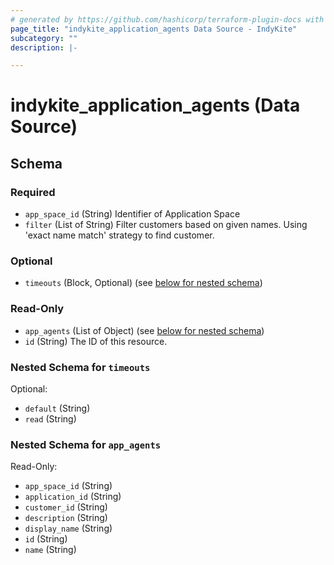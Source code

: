 ```yaml
---
# generated by https://github.com/hashicorp/terraform-plugin-docs with custom templates
page_title: "indykite_application_agents Data Source - IndyKite"
subcategory: ""
description: |-

---
```


# indykite_application_agents (Data Source)





<!-- schema generated by tfplugindocs -->
## Schema

### Required

- `app_space_id` (String) Identifier of Application Space
- `filter` (List of String) Filter customers based on given names. Using 'exact name match' strategy to find customer.

### Optional

- `timeouts` (Block, Optional) (see [below for nested schema](#nestedblock--timeouts))

### Read-Only

- `app_agents` (List of Object) (see [below for nested schema](#nestedatt--app_agents))
- `id` (String) The ID of this resource.

<a id="nestedblock--timeouts"></a>
### Nested Schema for `timeouts`

Optional:

- `default` (String)
- `read` (String)


<a id="nestedatt--app_agents"></a>
### Nested Schema for `app_agents`

Read-Only:

- `app_space_id` (String)
- `application_id` (String)
- `customer_id` (String)
- `description` (String)
- `display_name` (String)
- `id` (String)
- `name` (String)
